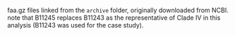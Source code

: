 faa.gz files linked from the `archive` folder, originally downloaded from NCBI. note that B11245 replaces B11243 as the representative of Clade IV in this analysis (B11243 was used for the case study).
